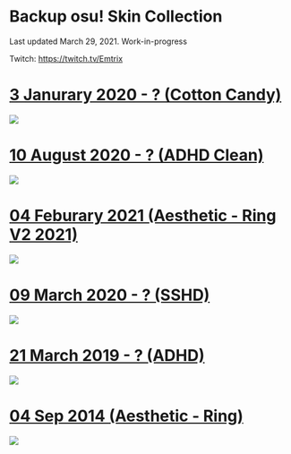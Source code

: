 # Backup osu! Skin Collection 

Last updated March 29, 2021. Work-in-progress

Twitch: https://twitch.tv/Emtrix

# [3 Janurary 2020 - ? (Cotton Candy)](https://www.dropbox.com/sh/u465p0jye1c2rp9/AACXl-sxusiX-cLi3dRvZBSCa?dl=1)
![](https://cdn.discordapp.com/attachments/718631647792070686/826161472077299712/screenshot551.jpg)
# [10 August 2020 - ? (ADHD Clean)](https://www.dropbox.com/sh/18zuywakf3hjq6c/AAAXULhUnUwUKmv1QTxmjBbCa?dl=1)
![](https://i.imgur.com/r91NT0d.png)
# [04 Feburary 2021 (Aesthetic - Ring V2 2021)](https://axa.s-ul.eu/J26nBLq3)
![](https://i.imgur.com/uDfB9Ky.png)
# [09 March 2020 - ? (SSHD)](https://axa.s-ul.eu/lmF8QjYZ)
![](https://cdn.discordapp.com/attachments/718631647792070686/826162071476764682/screenshot523.jpg)
# [21 March 2019 - ? (ADHD)](https://www.dropbox.com/sh/m8kkziw3t02byyk/AAAXZW_js-helXg1t-6Kmf5Na?dl=1)
![](https://i.imgur.com/DrN0Qal.png)
# [04 Sep 2014 (Aesthetic - Ring)](https://axa.s-ul.eu/J26nBLq3)
![](https://i.imgur.com/v9wBkgE.jpg)
